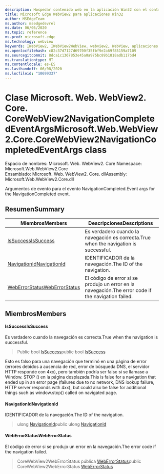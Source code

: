 ```yaml
---
description: Hospedar contenido web en la aplicación Win32 con el control Microsoft Edge WebView2
title: Microsoft Edge WebView2 para aplicaciones Win32
author: MSEdgeTeam
ms.author: msedgedevrel
ms.date: 06/05/2020
ms.topic: reference
ms.prod: microsoft-edge
ms.technology: webview
keywords: IWebView2, IWebView2WebView, webview2, WebView, aplicaciones Win32, Win32, Edge, ICoreWebView2, ICoreWebView2Controller, control de explorador, HTML Edge
ms.openlocfilehash: c82c37d7127d69700f35fbf9e2a69f85159a7109
ms.sourcegitcommit: 8dca1c1367853e45a0a975bc89b1818adb117bd4
ms.translationtype: MT
ms.contentlocale: es-ES
ms.lasthandoff: 06/08/2020
ms.locfileid: "10699337"
---
```

# <span data-ttu-id="a6cb2-104">Clase Microsoft. Web. WebView2. Core. CoreWebView2NavigationCompletedEventArgs</span><span class="sxs-lookup"><span data-stu-id="a6cb2-104">Microsoft.Web.WebView2.Core.CoreWebView2NavigationCompletedEventArgs class</span></span> 

<span data-ttu-id="a6cb2-105">Espacio de nombres: Microsoft. Web. WebView2. Core </span><span class="sxs-lookup"><span data-stu-id="a6cb2-105">Namespace: Microsoft.Web.WebView2.Core</span></span>\
<span data-ttu-id="a6cb2-106">Ensamblado: Microsoft. Web. WebView2. Core. dll</span><span class="sxs-lookup"><span data-stu-id="a6cb2-106">Assembly: Microsoft.Web.WebView2.Core.dll</span></span>

<span data-ttu-id="a6cb2-107">Argumentos de evento para el evento NavigationCompleted.</span><span class="sxs-lookup"><span data-stu-id="a6cb2-107">Event args for the NavigationCompleted event.</span></span>

## <span data-ttu-id="a6cb2-108">Resumen</span><span class="sxs-lookup"><span data-stu-id="a6cb2-108">Summary</span></span>

 <span data-ttu-id="a6cb2-109">Miembros</span><span class="sxs-lookup"><span data-stu-id="a6cb2-109">Members</span></span>                        | <span data-ttu-id="a6cb2-110">Descripciones</span><span class="sxs-lookup"><span data-stu-id="a6cb2-110">Descriptions</span></span>
--------------------------------|---------------------------------------------
[<span data-ttu-id="a6cb2-111">IsSuccess</span><span class="sxs-lookup"><span data-stu-id="a6cb2-111">IsSuccess</span></span>](#issuccess) | <span data-ttu-id="a6cb2-112">Es verdadero cuando la navegación es correcta.</span><span class="sxs-lookup"><span data-stu-id="a6cb2-112">True when the navigation is successful.</span></span>
[<span data-ttu-id="a6cb2-113">NavigationId</span><span class="sxs-lookup"><span data-stu-id="a6cb2-113">NavigationId</span></span>](#navigationid) | <span data-ttu-id="a6cb2-114">IDENTIFICADOR de la navegación.</span><span class="sxs-lookup"><span data-stu-id="a6cb2-114">The ID of the navigation.</span></span>
[<span data-ttu-id="a6cb2-115">WebErrorStatus</span><span class="sxs-lookup"><span data-stu-id="a6cb2-115">WebErrorStatus</span></span>](#weberrorstatus) | <span data-ttu-id="a6cb2-116">El código de error si se produjo un error en la navegación.</span><span class="sxs-lookup"><span data-stu-id="a6cb2-116">The error code if the navigation failed.</span></span>

## <span data-ttu-id="a6cb2-117">Miembros</span><span class="sxs-lookup"><span data-stu-id="a6cb2-117">Members</span></span>

#### <span data-ttu-id="a6cb2-118">IsSuccess</span><span class="sxs-lookup"><span data-stu-id="a6cb2-118">IsSuccess</span></span> 

<span data-ttu-id="a6cb2-119">Es verdadero cuando la navegación es correcta.</span><span class="sxs-lookup"><span data-stu-id="a6cb2-119">True when the navigation is successful.</span></span>

> <span data-ttu-id="a6cb2-120">Public bool [IsSuccess](#issuccess)</span><span class="sxs-lookup"><span data-stu-id="a6cb2-120">public bool [IsSuccess](#issuccess)</span></span>

<span data-ttu-id="a6cb2-121">Esto es falso para una navegación que terminó en una página de error (errores debidos a ausencia de red, error de búsqueda DNS, el servidor HTTP responde con 4xx), pero también podría ser falso si se llamase a Window. STOP () en la página desplazada.</span><span class="sxs-lookup"><span data-stu-id="a6cb2-121">This is false for a navigation that ended up in an error page (failures due to no network, DNS lookup failure, HTTP server responds with 4xx), but could also be false for additional things such as window.stop() called on navigated page.</span></span>

#### <span data-ttu-id="a6cb2-122">NavigationId</span><span class="sxs-lookup"><span data-stu-id="a6cb2-122">NavigationId</span></span> 

<span data-ttu-id="a6cb2-123">IDENTIFICADOR de la navegación.</span><span class="sxs-lookup"><span data-stu-id="a6cb2-123">The ID of the navigation.</span></span>

> <span data-ttu-id="a6cb2-124">ulong [NavigationId](#navigationid)</span><span class="sxs-lookup"><span data-stu-id="a6cb2-124">public ulong [NavigationId](#navigationid)</span></span>

#### <span data-ttu-id="a6cb2-125">WebErrorStatus</span><span class="sxs-lookup"><span data-stu-id="a6cb2-125">WebErrorStatus</span></span> 

<span data-ttu-id="a6cb2-126">El código de error si se produjo un error en la navegación.</span><span class="sxs-lookup"><span data-stu-id="a6cb2-126">The error code if the navigation failed.</span></span>

> <span data-ttu-id="a6cb2-127">CoreWebView2WebErrorStatus pública [WebErrorStatus](#weberrorstatus)</span><span class="sxs-lookup"><span data-stu-id="a6cb2-127">public CoreWebView2WebErrorStatus [WebErrorStatus](#weberrorstatus)</span></span>

